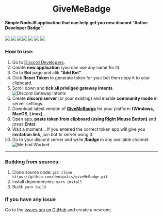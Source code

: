 <h1 align="center">GiveMeBadge</h1>

#### Simple NodeJS application that can help get you new discord "Active Developer Badge".
![](https://img.shields.io/badge/Discord-5865F2?style=for-the-badge&logo=discord&logoColor=white) ![](https://img.shields.io/badge/Node.js-339933?style=for-the-badge&logo=nodedotjs&logoColor=white) ![](https://img.shields.io/badge/prettier-1A2C34?style=for-the-badge&logo=prettier&logoColor=F7BA3E )![](https://img.shields.io/badge/Yarn-2C8EBB?style=for-the-badge&logo=yarn&logoColor=white) ![](https://img.shields.io/badge/Linux-FCC624?style=for-the-badge&logo=linux&logoColor=black) ![](https://img.shields.io/badge/Windows-0078D6?style=for-the-badge&logo=windows&logoColor=white) ![](https://img.shields.io/badge/mac%20os-000000?style=for-the-badge&logo=apple&logoColor=white)

### How to use:
1. Go to [Discord Developers](https://discord.com/developers/applications "Discord Developers").
2. Create **new application** (you can use any name for it).
3. Go to **Bot** page and clik **"Add Bot"**.
4. Click **Reset Token** to generate token for your bot then copy it to your clipboard.
5. Scroll down and **tick all privilged gateway intents**.
![Discord Gateway Intents](https://imgur.com/71MROqg.png "Discord Gateway Intents")
6. Create **discord server** (or your existing) and enable **community mode** in server settings.
7. Download latest version of [**GiveMeBadge**](https://github.com/denipolis/giveMeBadge/releases/ "**GiveMeBadge**") for your platform **(Windows, MacOS, Linux)**.
8. Open app, **paste token from clipboard (using Right Mouse Button)** and press **Enter**.
9. Wait a moment... If you entered the correct token app will give you **invitation link**, join bot to server using it.
10. Go to your discord server and write **/badge** in any available channel.
![Method Worked](https://imgur.com/ilti3Cq.png)

------------

### Building from sources:
1. Clone source code: `git clone https://github.com/denipolis/giveMeBadge.git`
2. Install dependencies: `yarn install`
3. Build: `yarn build`

### If you have any issue
Go to the [issues tab on GitHub](https://github.com/denipolis/giveMeBadge/issues "**issues tab on GitHub**") and create a new one. 
